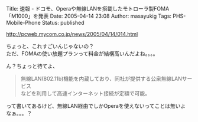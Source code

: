 Title: 速報 - ドコモ、Operaや無線LANを搭載したモトローラ製FOMA「M1000」を発表
Date: 2005-04-14 23:08
Author: masayukig
Tags: PHS-Mobile-Phone
Status: published

<http://pcweb.mycom.co.jp/news/2005/04/14/014.html>

ちょっと、これすごいんじゃないの？  
ただ、FOMAの使い放題プランって料金が結構高いんだよね。。。。

ん？ちょっと待てよ、  

> 無線LAN(802.11b)機能を内蔵しており、同社が提供する公衆無線LANサービス  
> などを利用して高速インターネット接続が定額で可能。

って書いてあるけど、無線LAN経由でしかOperaを使えないってことは無いよ  
なぁ。。。？
